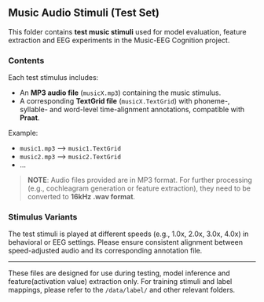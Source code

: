 ## Music Audio Stimuli (Test Set)

This folder contains **test music stimuli** used for model evaluation, feature extraction and EEG experiments in the Music-EEG Cognition project.

### Contents

Each test stimulus includes:

- An **MP3 audio file** (`musicX.mp3`) containing the music stimulus.
- A corresponding **TextGrid file** (`musicX.TextGrid`) with phoneme-, syllable- and word-level time-alignment annotations, compatible with **Praat**.

Example:
- `music1.mp3` ⟶ `music1.TextGrid`
- `music2.mp3` ⟶ `music2.TextGrid`
- ...

> **NOTE**: Audio files provided are in MP3 format. For further processing (e.g., cochleagram generation or feature extraction), they need to be converted to **16kHz .wav format**.

### Stimulus Variants

The test stimuli is played at different speeds (e.g., 1.0x, 2.0x, 3.0x, 4.0x) in behavioral or EEG settings. Please ensure consistent alignment between speed-adjusted audio and its corresponding annotation file.

---

These files are designed for use during testing, model inference and feature(activation value) extraction only. For training stimuli and label mappings, please refer to the `/data/label/` and other relevant folders.
